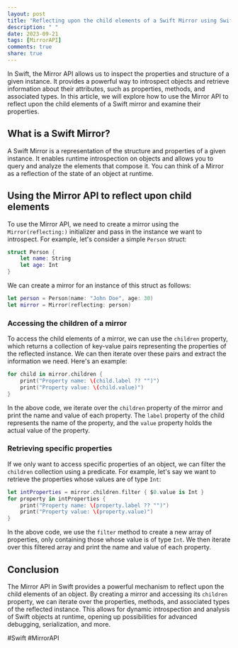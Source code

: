 ```yaml
---
layout: post
title: "Reflecting upon the child elements of a Swift Mirror using Swift Mirror API"
description: " "
date: 2023-09-21
tags: [MirrorAPI]
comments: true
share: true
---
```


In Swift, the Mirror API allows us to inspect the properties and structure of a given instance. It provides a powerful way to introspect objects and retrieve information about their attributes, such as properties, methods, and associated types. In this article, we will explore how to use the Mirror API to reflect upon the child elements of a Swift mirror and examine their properties.

## What is a Swift Mirror?

A Swift Mirror is a representation of the structure and properties of a given instance. It enables runtime introspection on objects and allows you to query and analyze the elements that compose it. You can think of a Mirror as a reflection of the state of an object at runtime.

## Using the Mirror API to reflect upon child elements

To use the Mirror API, we need to create a mirror using the `Mirror(reflecting:)` initializer and pass in the instance we want to introspect. For example, let's consider a simple `Person` struct:

```swift
struct Person {
    let name: String
    let age: Int
}
```

We can create a mirror for an instance of this struct as follows:

```swift
let person = Person(name: "John Doe", age: 30)
let mirror = Mirror(reflecting: person)
```

### Accessing the children of a mirror

To access the child elements of a mirror, we can use the `children` property, which returns a collection of key-value pairs representing the properties of the reflected instance. We can then iterate over these pairs and extract the information we need. Here's an example:

```swift
for child in mirror.children {
    print("Property name: \(child.label ?? "")")
    print("Property value: \(child.value)")
}
```

In the above code, we iterate over the `children` property of the mirror and print the name and value of each property. The `label` property of the child represents the name of the property, and the `value` property holds the actual value of the property.

### Retrieving specific properties

If we only want to access specific properties of an object, we can filter the `children` collection using a predicate. For example, let's say we want to retrieve the properties whose values are of type `Int`:

```swift
let intProperties = mirror.children.filter { $0.value is Int }
for property in intProperties {
    print("Property name: \(property.label ?? "")")
    print("Property value: \(property.value)")
}
```

In the above code, we use the `filter` method to create a new array of properties, only containing those whose value is of type `Int`. We then iterate over this filtered array and print the name and value of each property.

## Conclusion

The Mirror API in Swift provides a powerful mechanism to reflect upon the child elements of an object. By creating a mirror and accessing its `children` property, we can iterate over the properties, methods, and associated types of the reflected instance. This allows for dynamic introspection and analysis of Swift objects at runtime, opening up possibilities for advanced debugging, serialization, and more.

#Swift #MirrorAPI
